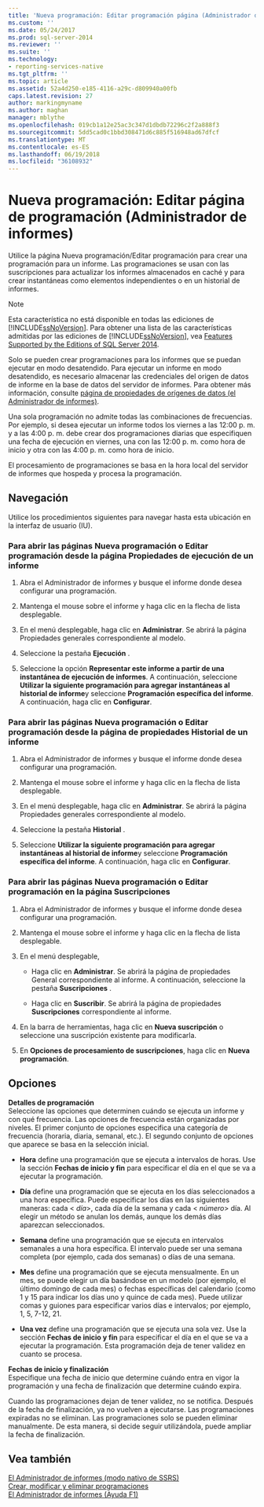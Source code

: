 ```yaml
---
title: 'Nueva programación: Editar programación página (Administrador de informes) | Documentos de Microsoft'
ms.custom: ''
ms.date: 05/24/2017
ms.prod: sql-server-2014
ms.reviewer: ''
ms.suite: ''
ms.technology:
- reporting-services-native
ms.tgt_pltfrm: ''
ms.topic: article
ms.assetid: 52a4d250-e185-4116-a29c-d809940a00fb
caps.latest.revision: 27
author: markingmyname
ms.author: maghan
manager: mblythe
ms.openlocfilehash: 019cb1a12e25ac3c347d1dbdb72296c2f2a888f3
ms.sourcegitcommit: 5dd5cad0c1bbd308471d6c885f516948ad67dfcf
ms.translationtype: MT
ms.contentlocale: es-ES
ms.lasthandoff: 06/19/2018
ms.locfileid: "36108932"
---
```

# <a name="new-schedule-edit-schedule-page-report-manager"></a>Nueva programación: Editar página de programación (Administrador de informes)
  Utilice la página Nueva programación/Editar programación para crear una programación para un informe. Las programaciones se usan con las suscripciones para actualizar los informes almacenados en caché y para crear instantáneas como elementos independientes o en un historial de informes.  
  
> [!NOTE]  
>  Esta característica no está disponible en todas las ediciones de [!INCLUDE[ssNoVersion](../includes/ssnoversion-md.md)]. Para obtener una lista de las características admitidas por las ediciones de [!INCLUDE[ssNoVersion](../includes/ssnoversion-md.md)], vea [Features Supported by the Editions of SQL Server 2014](../../2014/getting-started/features-supported-by-the-editions-of-sql-server-2014.md).  
  
 Solo se pueden crear programaciones para los informes que se puedan ejecutar en modo desatendido. Para ejecutar un informe en modo desatendido, es necesario almacenar las credenciales del origen de datos de informe en la base de datos del servidor de informes. Para obtener más información, consulte [página de propiedades de orígenes de datos &#40;el Administrador de informes&#41;](../../2014/reporting-services/data-sources-properties-page-report-manager.md).  
  
 Una sola programación no admite todas las combinaciones de frecuencias. Por ejemplo, si desea ejecutar un informe todos los viernes a las 12:00 p. m. y a las 4:00 p. m. debe crear dos programaciones diarias que especifiquen una fecha de ejecución en viernes, una con las 12:00 p. m. como hora de inicio y otra con las 4:00 p. m. como hora de inicio.  
  
 El procesamiento de programaciones se basa en la hora local del servidor de informes que hospeda y procesa la programación.  
  
## <a name="navigation"></a>Navegación  
 Utilice los procedimientos siguientes para navegar hasta esta ubicación en la interfaz de usuario (IU).  
  
### <a name="to-open-the-new-schedule-or-edit-schedule-page-from-the-execution-properties-page-of-a-report"></a>Para abrir las páginas Nueva programación o Editar programación desde la página Propiedades de ejecución de un informe  
  
1.  Abra el Administrador de informes y busque el informe donde desea configurar una programación.  
  
2.  Mantenga el mouse sobre el informe y haga clic en la flecha de lista desplegable.  
  
3.  En el menú desplegable, haga clic en **Administrar**. Se abrirá la página Propiedades generales correspondiente al modelo.  
  
4.  Seleccione la pestaña **Ejecución** .  
  
5.  Seleccione la opción **Representar este informe a partir de una instantánea de ejecución de informes**. A continuación, seleccione **Utilizar la siguiente programación para agregar instantáneas al historial de informe**y seleccione **Programación específica del informe**. A continuación, haga clic en **Configurar**.  
  
### <a name="to-open-the-new-schedule-or-edit-schedule-page-from-the-history-properties-page-of-a-report"></a>Para abrir las páginas Nueva programación o Editar programación desde la página de propiedades Historial de un informe  
  
1.  Abra el Administrador de informes y busque el informe donde desea configurar una programación.  
  
2.  Mantenga el mouse sobre el informe y haga clic en la flecha de lista desplegable.  
  
3.  En el menú desplegable, haga clic en **Administrar**. Se abrirá la página Propiedades generales correspondiente al modelo.  
  
4.  Seleccione la pestaña **Historial** .  
  
5.  Seleccione **Utilizar la siguiente programación para agregar instantáneas al historial de informe**y seleccione **Programación específica del informe**. A continuación, haga clic en **Configurar**.  
  
### <a name="to-open-the-new-schedule-or-edit-schedule-page-from-the-subscriptions-page"></a>Para abrir las páginas Nueva programación o Editar programación en la página Suscripciones  
  
1.  Abra el Administrador de informes y busque el informe donde desea configurar una programación.  
  
2.  Mantenga el mouse sobre el informe y haga clic en la flecha de lista desplegable.  
  
3.  En el menú desplegable,  
  
    -   Haga clic en **Administrar**. Se abrirá la página de propiedades General correspondiente al informe. A continuación, seleccione la pestaña **Suscripciones** .  
  
    -   Haga clic en **Suscribir**. Se abrirá la página de propiedades **Suscripciones** correspondiente al informe.  
  
4.  En la barra de herramientas, haga clic en **Nueva suscripción** o seleccione una suscripción existente para modificarla.  
  
5.  En **Opciones de procesamiento de suscripciones**, haga clic en **Nueva programación**.  
  
## <a name="options"></a>Opciones  
 **Detalles de programación**  
 Seleccione las opciones que determinen cuándo se ejecuta un informe y con qué frecuencia. Las opciones de frecuencia están organizadas por niveles. El primer conjunto de opciones especifica una categoría de frecuencia (horaria, diaria, semanal, etc.). El segundo conjunto de opciones que aparece se basa en la selección inicial.  
  
-   **Hora** define una programación que se ejecuta a intervalos de horas. Use la sección **Fechas de inicio y fin** para especificar el día en el que se va a ejecutar la programación.  
  
-   **Día** define una programación que se ejecuta en los días seleccionados a una hora específica. Puede especificar los días en las siguientes maneras: cada \< *día*>, cada día de la semana y cada \< *número*> día. Al elegir un método se anulan los demás, aunque los demás días aparezcan seleccionados.  
  
-   **Semana** define una programación que se ejecuta en intervalos semanales a una hora específica. El intervalo puede ser una semana completa (por ejemplo, cada dos semanas) o días de una semana.  
  
-   **Mes** define una programación que se ejecuta mensualmente. En un mes, se puede elegir un día basándose en un modelo (por ejemplo, el último domingo de cada mes) o fechas específicas del calendario (como 1 y 15 para indicar los días uno y quince de cada mes). Puede utilizar comas y guiones para especificar varios días e intervalos; por ejemplo, 1, 5, 7-12, 21.  
  
-   **Una vez** define una programación que se ejecuta una sola vez. Use la sección **Fechas de inicio y fin** para especificar el día en el que se va a ejecutar la programación. Esta programación deja de tener validez en cuanto se procesa.  
  
 **Fechas de inicio y finalización**  
 Especifique una fecha de inicio que determine cuándo entra en vigor la programación y una fecha de finalización que determine cuándo expira.  
  
 Cuando las programaciones dejan de tener validez, no se notifica. Después de la fecha de finalización, ya no vuelven a ejecutarse. Las programaciones expiradas no se eliminan. Las programaciones solo se pueden eliminar manualmente. De esta manera, si decide seguir utilizándola, puede ampliar la fecha de finalización.  
  
## <a name="see-also"></a>Vea también  
 [El Administrador de informes &#40;modo nativo de SSRS&#41;](../../2014/reporting-services/report-manager-ssrs-native-mode.md)   
 [Crear, modificar y eliminar programaciones](subscriptions/create-modify-and-delete-schedules.md)   
 [El Administrador de informes (Ayuda F1)](../../2014/reporting-services/report-manager-f1-help.md)  
  
  